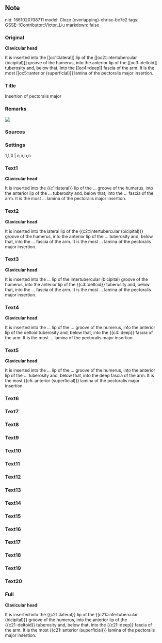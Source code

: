 ## Note
nid: 1661020708711
model: Cloze (overlapping)-chrisc-bc7e2
tags: GSSE::!Contributor::Victor_Liu
markdown: false

### Original
<b>Clavicular head</b>
<div>
  It is inserted into the [[oc1::lateral]] lip of the
  [[oc2::intertubercular (bicipital)]] groove of the humerus, into
  the anterior lip of the [[oc3::deltoid]] tuberosity and, below
  that, into the [[oc4::deep]] fascia of the arm. It is the most
  [[oc5::anterior (superficial)]] lamina of the pectoralis major
  insertion.
</div>

### Title
Insertion of pectoralis major

### Remarks
<img src="paste-af85a0d797e4458501e2897954197fc7600f115a.jpg">

### Sources


### Settings
1,1,0 | n,n,n,n

### Text1
<b>Clavicular head</b>
<div>
  It is inserted into the {{c1::lateral}} lip of the ... groove of
  the humerus, into the anterior lip of the ... tuberosity and,
  below that, into the ... fascia of the arm. It is the most ...
  lamina of the pectoralis major insertion.
</div>

### Text2
<b>Clavicular head</b>
<div>
  It is inserted into the lateral lip of the {{c2::intertubercular
  (bicipital)}} groove of the humerus, into the anterior lip of the
  ... tuberosity and, below that, into the ... fascia of the arm.
  It is the most ... lamina of the pectoralis major insertion.
</div>

### Text3
<b>Clavicular head</b>
<div>
  It is inserted into the ... lip of the intertubercular
  (bicipital) groove of the humerus, into the anterior lip of the
  {{c3::deltoid}} tuberosity and, below that, into the ... fascia
  of the arm. It is the most ... lamina of the pectoralis major
  insertion.
</div>

### Text4
<b>Clavicular head</b>
<div>
  It is inserted into the ... lip of the ... groove of the humerus,
  into the anterior lip of the deltoid tuberosity and, below that,
  into the {{c4::deep}} fascia of the arm. It is the most ...
  lamina of the pectoralis major insertion.
</div>

### Text5
<b>Clavicular head</b>
<div>
  It is inserted into the ... lip of the ... groove of the humerus,
  into the anterior lip of the ... tuberosity and, below that, into
  the deep fascia of the arm. It is the most {{c5::anterior
  (superficial)}} lamina of the pectoralis major insertion.
</div>

### Text6


### Text7


### Text8


### Text9


### Text10


### Text11


### Text12


### Text13


### Text14


### Text15


### Text16


### Text17


### Text18


### Text19


### Text20


### Full
<b>Clavicular head</b>
<div>
  It is inserted into the {{c21::lateral}} lip of the
  {{c21::intertubercular (bicipital)}} groove of the humerus, into
  the anterior lip of the {{c21::deltoid}} tuberosity and, below
  that, into the {{c21::deep}} fascia of the arm. It is the most
  {{c21::anterior (superficial)}} lamina of the pectoralis major
  insertion.
</div>

